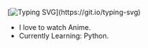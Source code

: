 [![Typing SVG](https://readme-typing-svg.demolab.com?font=Fira+Code&size=24&duration=4500&pause=1000&color=F7155F&width=435&lines=Itsmek+here%2C+%F0%9F%99%8F;Learning+something+new+everyday.)](https://git.io/typing-svg)

* I love to watch Anime.
* Currently Learning: Python.
